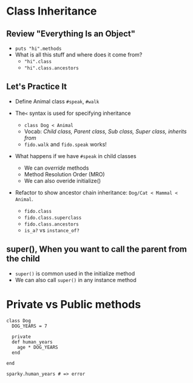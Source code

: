 # Class Inheritance

## Review "Everything Is an Object"
- `puts "hi".methods`
- What is all this stuff and where does it come from?
  - `"hi".class`
  - `"hi".class.ancestors`

## Let's Practice It
- Define Animal class `#speak`, `#walk`
- The`<` syntax is used for specifying inheritance
    - `class Dog < Animal`
    - Vocab:  *Child class, Parent class, Sub class, Super class, inherits from*
  - `fido.walk` and `fido.speak` works!
- What happens if we have `#speak` in child classes
  - We can _override_ methods
  - Method Resolution Order (MRO)
  - We can also overide initialize()

- Refactor to show ancestor chain inheritance:  `Dog/Cat < Mammal < Animal`.
    - `fido.class`
    - `fido.class.superclass`
    - `fido.class.ancestors`
    - `is_a?` vs `instance_of?`

## super(), When you want to call the parent from the child
- `super()` is common used in the initialize method
- We can also call `super()` in any instance method


# Private vs Public methods
```
class Dog
  DOG_YEARS = 7

  private
  def human_years
    age * DOG_YEARS
  end

end

sparky.human_years # => error
```